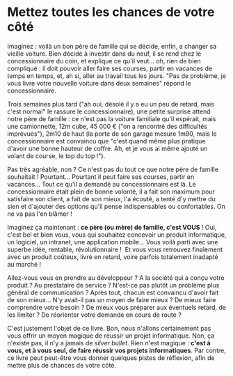 # Mettez toutes les chances de votre côté


Imaginez : voilà un bon père de famille qui se décide, enfin, a changer
sa vieille voiture. Bien décidé à investir dans du neuf, il se rend chez
le concessionnaire du coin, et explique ce qu'il veut... oh, rien de
bien compliqué : il doit pouvoir aller faire ses courses, partir en
vacances de temps en temps, et, ah si, aller au travail tous les jours.
"Pas de problème, je vous livre votre nouvelle voiture dans deux
semaines" répond le concessionnaire. 


Trois semaines plus tard ("ah oui, désolé il y a eu un peu de retard,
mais c'est normal" le rassure le concessionnaire), une petite surprise
attend notre père de famille : ce n'est pas la voiture familiale qu'il
espérait, mais une camionnette, 12m cube, 45 000 € ("on a rencontré des
difficultés imprévues"), 2m10 de haut (la porte de son garage mesure
1m90, mais le concessionnaire est convaincu que "c'est quand même plus
pratique d'avoir une bonne hauteur de coffre. Ah, et je vous ai même
ajouté un volant de course, le top du top !"). 


Pas très agréable, non ? Ce n'est pas du tout ce que notre père de
famille souhaitait ! Pourtant... Pourtant il peut faire ses courses,
partir en vacances... Tout ce qu'il a demandé au concessionnaire est là.
Le concessionnaire était plein de bonne volonté, il a fait son maximum
pour satisfaire son client, a fait de son mieux, l'a écouté, a tenté d'y
mettre du sien et d'ajouter des options qu'il pense indispensables ou
confortables. On ne va pas l'en blâmer !


Imaginez ça maintenant : **ce père (ou mère) de famille, c'est VOUS** !
Oui, c'est bel et bien vous, vous qui souhaitez concevoir un produit
informatique, un logiciel, un intranet, une application mobile... Vous
voilà parti avec une superbe idée, rentable, révolutionnaire !  Et vous
vous retrouvez finalement avec un produit coûteux, livré en retard,
voire parfois totalement inadapté au marché !


Allez-vous vous en prendre au développeur ? A la société qui a conçu
votre produit ? Au prestataire de service ? N'est-ce pas plutôt un
problème plus général de communication ? Après tout, chacun est
convaincu d'avoir fait de son mieux... N'y avait-il pas un moyen de
faire mieux ? De mieux faire comprendre votre besoin ? De mieux vous
préparer aux éventuels retard, de les limiter ? De réorienter votre
demande en cours de route ?


C'est justement l'objet de ce livre. Bon, nous n'allons certainement pas
vous offrir un moyen magique de réussir un projet informatique. Non, ça
n'existe pas, il n'y a jamais de *silver bullet*. Rien n'est magique :
**c'est à vous, et à vous seul, de faire réussir vos projets
informatiques**. Par contre, ce livre peut peut-être vous donner
quelques pistes de réflexion, afin de mettre plus de chances de votre
côté.

